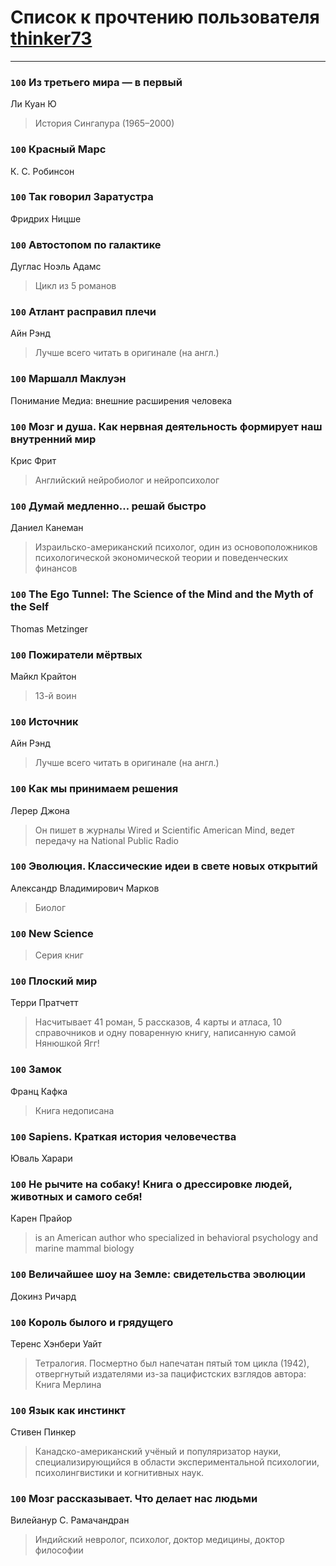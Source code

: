 # Список к прочтению пользователя [thinker73](http://openid.yandex.ru/thinker73/)
---

### `100` Из третьего мира — в первый
Ли Куан Ю
> История Сингапура (1965–2000)

### `100` Красный Марс
К. С. Робинсон

### `100` Так говорил Заратустра
Фридрих Ницше

### `100` Автостопом по галактике
Дуглас Ноэль Адамс
> Цикл из 5 романов

### `100` Атлант расправил плечи
Айн Рэнд
> Лучше всего читать в оригинале (на англ.)

### `100` Маршалл Маклуэн
Понимание Медиа: внешние расширения человека

### `100` Мозг и душа. Как нервная деятельность формирует наш внутренний мир
Крис Фрит
> Английский нейробиолог и нейропсихолог

### `100` Думай медленно… решай быстро
Даниел Канеман
> Израильско-американский психолог, один из основоположников психологической экономической теории и поведенческих финансов

### `100` The Ego Tunnel: The Science of the Mind and the Myth of the Self
Thomas Metzinger

### `100` Пожиратели мёртвых
Майкл Крайтон
> 13-й воин

### `100` Источник
Айн Рэнд
> Лучше всего читать в оригинале (на англ.)

### `100` Как мы принимаем решения
Лерер Джона
> Он пишет в журналы Wired и Scientific American Mind, ведет передачу на National Public Radio

### `100` Эволюция. Классические идеи в свете новых открытий
Александр Владимирович Марков
> Биолог

### `100` New Science
> Серия книг

### `100` Плоский мир
Терри Пратчетт
> Насчитывает 41 роман, 5 рассказов, 4 карты и атласа, 10 справочников и одну поваренную книгу, написанную самой Нянюшкой Ягг!

### `100` Замок
Франц Кафка
> Книга недописана

### `100` Sapiens. Краткая история человечества
Юваль Харари

### `100` Не рычите на собаку! Книга о дрессировке людей, животных и самого себя!
Карен Прайор
> is an American author who specialized in behavioral psychology and marine mammal biology

### `100` Величайшее шоу на Земле: свидетельства эволюции
Докинз Ричард

### `100` Король былого и грядущего
Теренс Хэнбери Уайт
> Тетралогия. 
> Посмертно был напечатан пятый том цикла (1942), отвергнутый издателями из-за пацифистских взглядов автора: Книга Мерлина

### `100` Язык как инстинкт
Стивен Пинкер
> Канадско-американский учёный и популяризатор науки, специализирующийся в области экспериментальной психологии, психолингвистики и когнитивных наук.

### `100` Мозг рассказывает. Что делает нас людьми
Вилейанур С. Рамачандран
> Индийский невролог, психолог, доктор медицины, доктор философии

